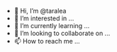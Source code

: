 - 👋 Hi, I’m @taralea
- 👀 I’m interested in ...
- 🌱 I’m currently learning ...
- 💞️ I’m looking to collaborate on ...
- 📫 How to reach me ...

<!---
taralea/taralea is a ✨ special ✨ repository because its `README.md` (this file) appears on your GitHub profile.
You can click the Preview link to take a look at your changes.
--->
